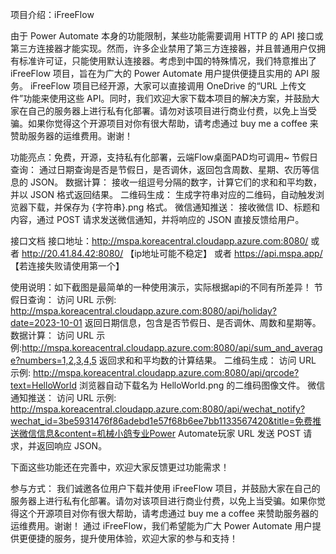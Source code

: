 项目介绍：iFreeFlow

由于 Power Automate 本身的功能限制，某些功能需要调用 HTTP 的 API 接口或第三方连接器才能实现。然而，许多企业禁用了第三方连接器，并且普通用户仅拥有标准许可证，只能使用默认连接器。考虑到中国的特殊情况，我们特意推出了 iFreeFlow 项目，旨在为广大的 Power Automate 用户提供便捷且实用的 API 服务。
iFreeFlow 项目已经开源，大家可以直接调用 OneDrive 的“URL 上传文件”功能来使用这些 API。同时，我们欢迎大家下载本项目的解决方案，并鼓励大家在自己的服务器上进行私有化部署。请勿对该项目进行商业付费，以免上当受骗。如果你觉得这个开源项目对你有很大帮助，请考虑通过 buy me a coffee 来赞助服务器的运维费用。谢谢！



功能亮点：免费，开源，支持私有化部署，云端Flow桌面PAD均可调用~
节假日查询：
通过日期查询是否是节假日，是否调休，返回包含周数、星期、农历等信息的 JSON。
数据计算：
接收一组逗号分隔的数字，计算它们的求和和平均数，并以 JSON 格式返回结果。
二维码生成：
生成字符串对应的二维码，自动触发浏览器下载，并保存为 {字符串}.png 格式。
微信通知推送：
接收微信 ID、标题和内容，通过 POST 请求发送微信通知，并将响应的 JSON 直接反馈给用户。

接口文档
接口地址：http://mspa.koreacentral.cloudapp.azure.com:8080/
或者  http://20.41.84.42:8080/ 【ip地址可能不稳定】
或者 https://api.mspa.app/ 【若连接失败请使用第一个】
 
使用说明：如下截图是最简单的一种使用演示，实际根据api的不同有所差异！
节假日查询：
访问 URL 示例: http://mspa.koreacentral.cloudapp.azure.com:8080/api/holiday?date=2023-10-01 
返回日期信息，包含是否节假日、是否调休、周数和星期等。
数据计算：
访问 URL 示例:http://mspa.koreacentral.cloudapp.azure.com:8080/api/sum_and_average?numbers=1,2,3,4,5 
 返回求和和平均数的计算结果。
二维码生成：
访问 URL 示例: http://mspa.koreacentral.cloudapp.azure.com:8080/api/qrcode?text=HelloWorld 
浏览器自动下载名为 HelloWorld.png 的二维码图像文件。
微信通知推送：
访问 URL 示例: http://mspa.koreacentral.cloudapp.azure.com:8080/api/wechat_notify?wechat_id=3be5931476f86adebd1e57f68b6ee7bb1133567420&title=免费推送微信信息&content=机械小鸽专业Power Automate玩家
URL 发送 POST 请求，并返回响应 JSON。


下面这些功能还在完善中，欢迎大家反馈更过功能需求！




参与方式：
我们诚邀各位用户下载并使用 iFreeFlow 项目，并鼓励大家在自己的服务器上进行私有化部署。请勿对该项目进行商业付费，以免上当受骗。如果你觉得这个开源项目对你有很大帮助，请考虑通过 buy me a coffee 来赞助服务器的运维费用。谢谢！
通过 iFreeFlow，我们希望能为广大 Power Automate 用户提供更便捷的服务，提升使用体验，欢迎大家的参与和支持！


